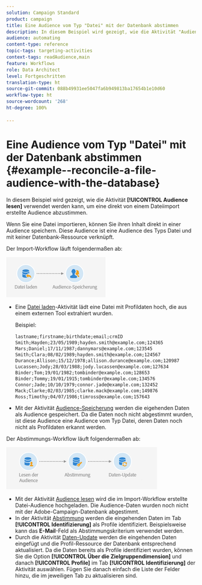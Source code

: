 ```yaml
---
solution: Campaign Standard
product: campaign
title: Eine Audience vom Typ "Datei" mit der Datenbank abstimmen
description: In diesem Beispiel wird gezeigt, wie die Aktivität "Audience lesen" verwendet werden kann, um eine direkt über einen Dateiimport erstellte Audience abzustimmen.
audience: automating
content-type: reference
topic-tags: targeting-activities
context-tags: readAudience,main
feature: Workflows
role: Data Architect
level: Fortgeschritten
translation-type: ht
source-git-commit: 088b49931ee5047fa6b949813ba17654b1e10d60
workflow-type: ht
source-wordcount: '268'
ht-degree: 100%

---
```



# Eine Audience vom Typ &quot;Datei&quot; mit der Datenbank abstimmen {#example--reconcile-a-file-audience-with-the-database}

In diesem Beispiel wird gezeigt, wie die Aktivität **[!UICONTROL Audience lesen]** verwendet werden kann, um eine direkt von einem Dateiimport erstellte Audience abzustimmen.

Wenn Sie eine Datei importieren, können Sie ihren Inhalt direkt in einer Audience speichern. Diese Audience ist eine Audience des Typs Datei und mit keiner Datenbank-Ressource verknüpft.

Der Import-Workflow läuft folgendermaßen ab:

![](assets/readaudience_activity_example3.png)

* Eine [Datei laden](../../automating/using/load-file.md)-Aktivität lädt eine Datei mit Profildaten hoch, die aus einem externen Tool extrahiert wurden.

   Beispiel:

   ```
   lastname;firstname;birthdate;email;crmID
   Smith;Hayden;23/05/1989;hayden.smith@example.com;124365
   Mars;Daniel;17/11/1987;dannymars@example.com;123545
   Smith;Clara;08/02/1989;hayden.smith@example.com;124567
   Durance;Allison;15/12/1978;allison.durance@example.com;120987
   Lucassen;Jody;28/03/1988;jody.lucassen@example.com;127634
   Binder;Tom;19/01/1982;tombinder@example.com;128653
   Binder;Tommy;19/01/1915;tombinder@example.com;134576
   Connor;Jade;10/10/1979;connor.jade@example.com;132452
   Mack;Clarke;02/03/1985;clarke.mack@example.com;149876
   Ross;Timothy;04/07/1986;timross@example.com;157643
   ```

* Mit der Aktivität [Audience-Speicherung](../../automating/using/save-audience.md) werden die eigehenden Daten als Audience gespeichert. Da die Daten noch nicht abgestimmt wurden, ist diese Audience eine Audience vom Typ Datei, deren Daten noch nicht als Profildaten erkannt werden.

Der Abstimmungs-Workflow läuft folgendermaßen ab:

![](assets/readaudience_activity_example2.png)

* Mit der Aktivität [Audience lesen](../../automating/using/read-audience.md) wird die im Import-Workflow erstellte Datei-Audience hochgeladen. Die Audience-Daten wurden noch nicht mit der Adobe-Campaign-Datenbank abgestimmt.
* In der Aktivität [Abstimmung](../../automating/using/reconciliation.md) werden die eingehenden Daten im Tab **[!UICONTROL Identifizierung]** als Profile identifiziert. Beispielsweise kann das **E-Mail**-Feld als Abstimmungskriterium verwendet werden.
* Durch die Aktivität [Daten-Update](../../automating/using/update-data.md) werden die eingehenden Daten eingefügt und die Profil-Ressource der Datenbank entsprechend aktualisiert. Da die Daten bereits als Profile identifiziert wurden, können Sie die Option **[!UICONTROL Über die Zielgruppendimension]** und danach **[!UICONTROL Profile]** im Tab **[!UICONTROL Identifizierung]** der Aktivität auswählen. Fügen Sie danach einfach die Liste der Felder hinzu, die im jeweiligen Tab zu aktualisieren sind.
